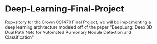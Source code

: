 # Deep-Learning-Final-Project
Repository for the Brown CS1470 Final Project, we will be implementing a deep learning architecture modeled off of the paper "DeepLung: Deep 3D Dual Path Nets for Automated Pulmonary Nodule Detection and Classification"
